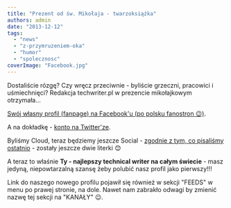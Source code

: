 ```yaml
---
title: "Prezent od św. Mikołaja - twarzoksiążka"
authors: admin
date: "2013-12-12"
tags:
  - "news"
  - "z-przymruzeniem-oka"
  - "humor"
  - "spolecznosc"
coverImage: "Facebook.jpg"
---
```


Dostaliście rózgę? Czy wręcz przeciwnie - byliście grzeczni, pracowici i
uśmiechnięci? Redakcja techwriter.pl w prezencie mikołajkowym otrzymała...

<!--truncate-->

[Swój własny profil (fanpage) na Facebook'u (po polsku fanostron 😉)](http://www.facebook.com/TechWriterPl).

A na dokładkę - [konto na Twitter'ze](http://twitter.com/techwriterpl).

Byliśmy Cloud, teraz będziemy jeszcze Social -
[zgodnie z tym, co pisaliśmy ostatnio](http://techwriter.pl/kwestia-smacu/) -
zostały jeszcze dwie literki 😊

A teraz to właśnie **Ty - najlepszy technical writer na całym świecie** - masz
jedyną, niepowtarzalną szansę żeby polubić nasz profil jako pierwszy!!!

Link do naszego nowego profilu pojawił się również w sekcji "FEEDS" w menu po
prawej stronie, na dole. Nawet nam zabrakło odwagi by zmienić nazwę tej sekcji
na "KANAŁY" 😉.
